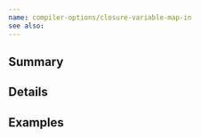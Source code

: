```yaml
---
name: compiler-options/closure-variable-map-in
see also:
---
```


## Summary

## Details

## Examples
